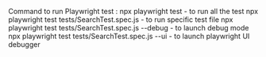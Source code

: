 Command to run Playwright test : 
npx playwright test - to run all the test
npx playwright test tests/SearchTest.spec.js - to run specific test file
npx playwright test tests/SearchTest.spec.js --debug - to launch debug mode
npx playwright test tests/SearchTest.spec.js --ui - to launch playwright UI debugger
